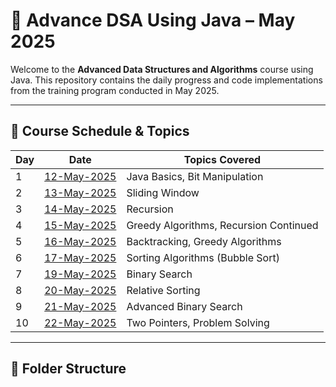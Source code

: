 # 🚀 Advance DSA Using Java – May 2025

Welcome to the **Advanced Data Structures and Algorithms** course using Java. This repository contains the daily progress and code implementations from the training program conducted in May 2025.

---

## 📅 Course Schedule & Topics

| Day | Date       | Topics Covered                         |
|-----|------------|------------------------------------------|
| 1   | [12-May-2025](https://github.com/NagarajuNarishetti/Advance_DSA_UsingJAVA_T-P_May_2025/tree/main/Day_01_12_05_2025) | Java Basics, Bit Manipulation |
| 2   | [13-May-2025](https://github.com/NagarajuNarishetti/Advance_DSA_UsingJAVA_T-P_May_2025/tree/main/Day_02_13_05_2025) | Sliding Window |
| 3   | [14-May-2025](https://github.com/NagarajuNarishetti/Advance_DSA_UsingJAVA_T-P_May_2025/tree/main/Day_03_14_05_2025/Recursion) | Recursion |
| 4   | [15-May-2025](https://github.com/NagarajuNarishetti/Advance_DSA_UsingJAVA_T-P_May_2025/tree/main/Day_04_15_05_2025) | Greedy Algorithms, Recursion Continued |
| 5   | [16-May-2025](https://github.com/NagarajuNarishetti/Advance_DSA_UsingJAVA_T-P_May_2025/tree/main/Day_05_16_05_2025) | Backtracking, Greedy Algorithms |
| 6   | [17-May-2025](https://github.com/NagarajuNarishetti/Advance_DSA_UsingJAVA_T-P_May_2025/tree/main/Day_06_17_05_2025) | Sorting Algorithms (Bubble Sort) |
| 7   | [19-May-2025](https://github.com/NagarajuNarishetti/Advance_DSA_UsingJAVA_T-P_May_2025/tree/main/Day_07_19_05_2025) | Binary Search |
| 8   | [20-May-2025](https://github.com/NagarajuNarishetti/Advance_DSA_UsingJAVA_T-P_May_2025/tree/main/Day_08_20_05_2025) | Relative Sorting |
| 9   | [21-May-2025](https://github.com/NagarajuNarishetti/Advance_DSA_UsingJAVA_T-P_May_2025/tree/main/Day_09_21_05_2025) | Advanced Binary Search |
| 10  | [22-May-2025](https://github.com/NagarajuNarishetti/Advance_DSA_UsingJAVA_T-P_May_2025/tree/main/Day_10_22_05_2025) | Two Pointers, Problem Solving |

---

## 📁 Folder Structure

